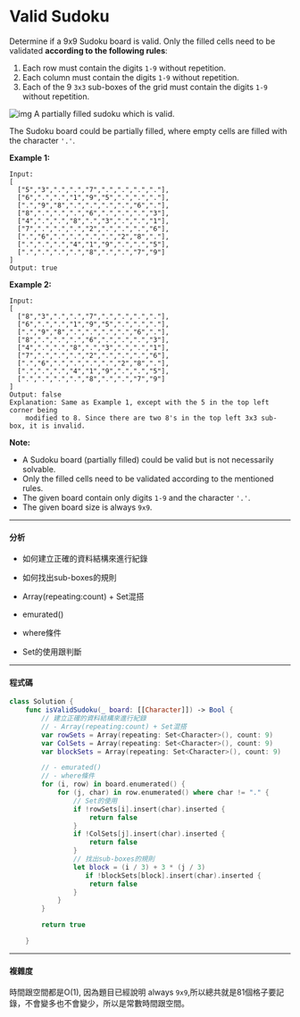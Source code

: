 # Valid Sudoku

Determine if a 9x9 Sudoku board is valid. Only the filled cells need to be validated **according to the following rules**:

1. Each row must contain the digits `1-9` without repetition.
2. Each column must contain the digits `1-9` without repetition.
3. Each of the 9 `3x3` sub-boxes of the grid must contain the digits `1-9` without repetition.

![img](https://upload.wikimedia.org/wikipedia/commons/thumb/f/ff/Sudoku-by-L2G-20050714.svg/250px-Sudoku-by-L2G-20050714.svg.png)
A partially filled sudoku which is valid.

The Sudoku board could be partially filled, where empty cells are filled with the character `'.'`.

**Example 1:**

```
Input:
[
  ["5","3",".",".","7",".",".",".","."],
  ["6",".",".","1","9","5",".",".","."],
  [".","9","8",".",".",".",".","6","."],
  ["8",".",".",".","6",".",".",".","3"],
  ["4",".",".","8",".","3",".",".","1"],
  ["7",".",".",".","2",".",".",".","6"],
  [".","6",".",".",".",".","2","8","."],
  [".",".",".","4","1","9",".",".","5"],
  [".",".",".",".","8",".",".","7","9"]
]
Output: true
```

**Example 2:**

```
Input:
[
  ["8","3",".",".","7",".",".",".","."],
  ["6",".",".","1","9","5",".",".","."],
  [".","9","8",".",".",".",".","6","."],
  ["8",".",".",".","6",".",".",".","3"],
  ["4",".",".","8",".","3",".",".","1"],
  ["7",".",".",".","2",".",".",".","6"],
  [".","6",".",".",".",".","2","8","."],
  [".",".",".","4","1","9",".",".","5"],
  [".",".",".",".","8",".",".","7","9"]
]
Output: false
Explanation: Same as Example 1, except with the 5 in the top left corner being 
    modified to 8. Since there are two 8's in the top left 3x3 sub-box, it is invalid.
```

**Note:**

- A Sudoku board (partially filled) could be valid but is not necessarily solvable.
- Only the filled cells need to be validated according to the mentioned rules.
- The given board contain only digits `1-9` and the character `'.'`.
- The given board size is always `9x9`.

------

#### 分析

- 如何建立正確的資料結構來進行紀錄
- 如何找出sub-boxes的規則

- Array(repeating:count) + Set混搭
- emurated()
- where條件
- Set的使用跟判斷

------

#### 程式碼

```swift
class Solution {
    func isValidSudoku(_ board: [[Character]]) -> Bool {
        // 建立正確的資料結構來進行紀錄
        // - Array(repeating:count) + Set混搭
        var rowSets = Array(repeating: Set<Character>(), count: 9)
        var ColSets = Array(repeating: Set<Character>(), count: 9)
        var blockSets = Array(repeating: Set<Character>(), count: 9)

        // - emurated()
        // - where條件
        for (i, row) in board.enumerated() {
            for (j, char) in row.enumerated() where char != "." {
                // Set的使用
                if !rowSets[i].insert(char).inserted {
                    return false
                }
                if !ColSets[j].insert(char).inserted {
                    return false
                }
                // 找出sub-boxes的規則
                let block = (i / 3) + 3 * (j / 3)
                   if !blockSets[block].insert(char).inserted {
                    return false
                }
            }
        }

        return true

    }
```

------

#### 複雜度

時間跟空間都是O(1), 因為題目已經說明 always `9x9`,所以總共就是81個格子要記錄，不會變多也不會變少，所以是常數時間跟空間。